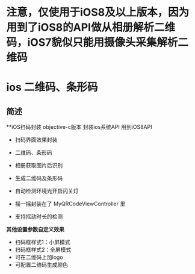 
# 注意，仅使用于iOS8及以上版本，因为用到了iOS8的API做从相册解析二维码，iOS7貌似只能用摄像头采集解析二维码
# ios 二维码、条形码 

## 简述
**iOS扫码封装 objective-c版本 封装ios系统API 用到iOS8API
- 扫码界面效果封装
- 二维码、条形码
- 相册获取图片后识别
- 生成二维码及条形码
- 自动检测环境光开启闪关灯

- 摇一摇封装在了 MyQRCodeViewController 里
- 支持摇动时长的检测

**其他设置参数自定义效果**

- 扫码框样式1：小屏模式
- 扫码框样式2：全屏模式
- 可在二维码上加logo
- 可配置二维码生成颜色
